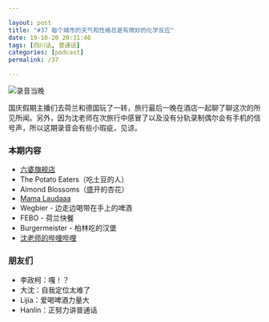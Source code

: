 ```yaml
---

layout: post
title: "#37 每个城市的天气和性格总是有微妙的化学反应"
date: 19-10-20 20:31:40
tags: [四川话, 普通话]
categories: [podcast]
permalink: /37

---
```


![录音当晚]({{site.url}}/assets/img/ep37/20191007-berlin-podcast.jpg)

国庆假期主播们去荷兰和德国玩了一转，旅行最后一晚在酒店一起聊了聊这次的所见所闻。另外，因为沈老师在次旅行中感冒了以及没有分轨录制偶尔会有手机的信号声，所以这期录音会有些小瑕疵，见谅。

### 本期内容

- [六婆旗舰店](https://liupo.tmall.com/)
- The Potato Eaters（吃土豆的人）
- Almond Blossoms（盛开的杏花）
- [Mama Laudaaa](https://www.youtube.com/watch?v=pFNHN0YGqyk) 
- Wegbier - 边走边喝带在手上的啤酒
- FEBO - 荷兰快餐
- Burgermeister - 柏林吃的汉堡
- [沈老师的哔哩哔哩](https://space.bilibili.com/60340902)

### 朋友们

- 李政柯：嘎！？
- 大沈：自我定位太难了
- Lijia：爱喝啤酒力量大
- Hanlin：正努力讲普通话